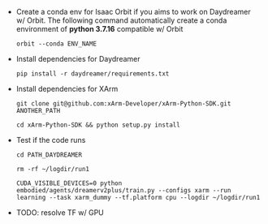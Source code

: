 - Create a conda env for Isaac Orbit if you aims to work on Daydreamer w/ Orbit. The following command automatically create a conda environment of **python 3.7.16** compatible w/ Orbit
  
  ``orbit --conda ENV_NAME``
- Install dependencies for Daydreamer
  
  ``pip install -r daydreamer/requirements.txt``
- Install dependencies for XArm

  ``git clone git@github.com:xArm-Developer/xArm-Python-SDK.git ANOTHER_PATH``

  ``cd xArm-Python-SDK && python setup.py install``
- Test if the code runs

  ``cd PATH_DAYDREAMER``

  ``rm -rf ~/logdir/run1``
  
  ``CUDA_VISIBLE_DEVICES=0 python embodied/agents/dreamerv2plus/train.py --configs xarm --run learning --task xarm_dummy --tf.platform cpu --logdir ~/logdir/run1``
  
- TODO: resolve TF w/ GPU 
  
